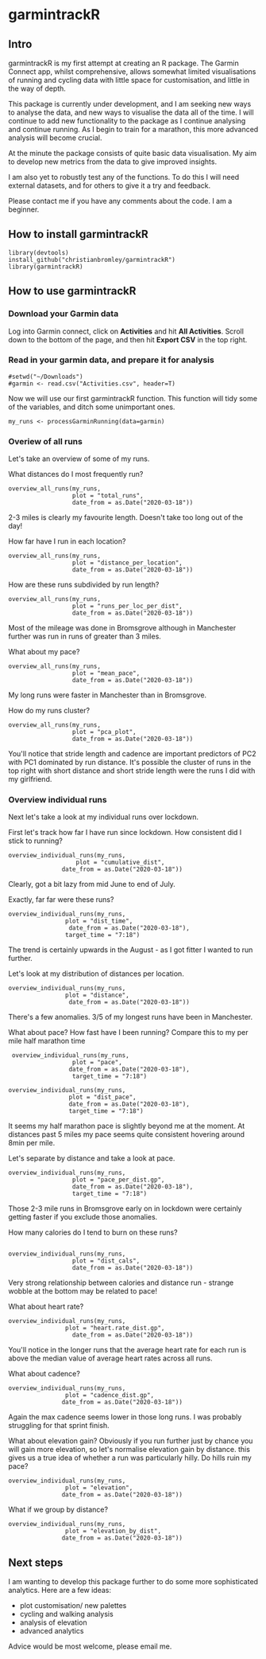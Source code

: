 # garmintrackR

## Intro

garmintrackR is my first attempt at creating an R package. The Garmin Connect app, whilst comprehensive, allows somewhat limited visualisations of running and cycling data with little space for customisation, and little in the way of depth.

This package is currently under development, and I am seeking new ways to analyse the data, and new ways to visualise the data all of the time. I will continue to add new functionality to the package as I continue analysing and continue running. As I begin to train for a marathon, this more advanced analysis will become crucial.

At the minute the package consists of quite basic data visualisation. My aim to develop new metrics from the data to give improved insights.

I am also yet to robustly test any of the functions. To do this I will need external datasets, and for others to give it a try and feedback.

Please contact me if you have any comments about the code. I am a beginner.

## How to install garmintrackR

```{r}
library(devtools)
install_github("christianbromley/garmintrackR")
library(garmintrackR)
```

## How to use garmintrackR

### Download your Garmin data
Log into Garmin connect, click on __Activities__ and hit __All Activities__. Scroll down to the bottom of the page, and then hit __Export CSV__ in the top right.

### Read in your garmin data, and prepare it for analysis

```{r, warning=FALSE}
#setwd("~/Downloads")
#garmin <- read.csv("Activities.csv", header=T)
```

Now we will use our first garmintrackR function. This function will tidy some of the variables, and ditch some unimportant ones.

```{r, warning=FALSE, error=FALSE, message=FALSE}
my_runs <- processGarminRunning(data=garmin)
```

### Overiew of all runs

Let's take an overview of some of my runs.

What distances do I most frequently run?

```{r, warning=FALSE}
overview_all_runs(my_runs,
                  plot = "total_runs",
                  date_from = as.Date("2020-03-18"))
```

2-3 miles is clearly my favourite length. Doesn't take too long out of the day!

How far have I run in each location?
```{r, warning=FALSE}
overview_all_runs(my_runs,
                  plot = "distance_per_location",
                  date_from = as.Date("2020-03-18"))
```

How are these runs subdivided by run length?
```{r, warning=FALSE}
overview_all_runs(my_runs,
                  plot = "runs_per_loc_per_dist",
                  date_from = as.Date("2020-03-18"))
```

Most of the mileage was done in Bromsgrove although in Manchester further was run in runs of greater than 3 miles.

What about my pace?
```{r, warning=FALSE}
overview_all_runs(my_runs,
                  plot = "mean_pace",
                  date_from = as.Date("2020-03-18"))

```

My long runs were faster in Manchester than in Bromsgrove.

How do my runs cluster?

```{r, warning=FALSE}
overview_all_runs(my_runs,
                  plot = "pca_plot",
                  date_from = as.Date("2020-03-18"))

```

You'll notice that stride length and cadence are important predictors of PC2 with PC1 dominated by run distance. It's possible the cluster of runs in the top right with short distance and short stride length were the runs I did with my girlfriend.

### Overview individual runs

Next let's take a look at my individual runs over lockdown.

First let's track how far I have run since lockdown. How consistent did I stick to running?
```{r,warning=FALSE}
overview_individual_runs(my_runs,
                   plot = "cumulative_dist",
               date_from = as.Date("2020-03-18"))
```

Clearly, got a bit lazy from mid June to end of July.

Exactly, far far were these runs?
```{r,warning=FALSE}
overview_individual_runs(my_runs,
                plot = "dist_time",
                 date_from = as.Date("2020-03-18"),
                target_time = "7:18")

```
The trend is certainly upwards in the August - as I got fitter I wanted to run further.

Let's look at my distribution of distances per location.
```{r,warning=FALSE}
overview_individual_runs(my_runs,
                plot = "distance",
                 date_from = as.Date("2020-03-18"))

```

There's a few anomalies. 3/5 of my longest runs have been in Manchester.

What about pace? How fast have I been running? Compare this to my per mile half marathon time
```{r,warning=FALSE}
 overview_individual_runs(my_runs,
                  plot = "pace",
                 date_from = as.Date("2020-03-18"),
                  target_time = "7:18")
                  
overview_individual_runs(my_runs,
                 plot = "dist_pace",
                 date_from = as.Date("2020-03-18"),
                 target_time = "7:18")
```

It seems my half marathon pace is slightly beyond me at the moment. At distances past 5 miles my pace seems quite consistent hovering around 8min per mile.

Let's separate by distance and take a look at pace.
```{r}
overview_individual_runs(my_runs,
                  plot = "pace_per_dist.gp",
                  date_from = as.Date("2020-03-18"),
                  target_time = "7:18")

```

Those 2-3 mile runs in Bromsgrove early on in lockdown were certainly getting faster if you exclude those anomalies.


How many calories do I tend to burn on these runs?
```{r,warning=FALSE}

overview_individual_runs(my_runs,
                  plot = "dist_cals",
                  date_from = as.Date("2020-03-18"))
```

Very strong relationship between calories and distance run - strange wobble at the bottom  may be related to pace!

What about heart rate?
```{r,warning=FALSE}
overview_individual_runs(my_runs,
                plot = "heart.rate_dist.gp",
                  date_from = as.Date("2020-03-18"))
```

You'll notice in the longer runs that the average heart rate for each run is above the median value of average heart rates across all runs.

What about cadence?
```{r,warning=FALSE}
overview_individual_runs(my_runs,
                plot = "cadence_dist.gp",
               date_from = as.Date("2020-03-18"))

```

Again the max cadence seems lower in those long runs. I was probably struggling for that sprint finish.

What about elevation gain? Obviously if you run further just by chance you will gain more elevation, so let's normalise elevation gain by distance. this gives us a true idea of whether a run was particularly hilly. Do hills ruin my pace?

```{r,warning=FALSE}
overview_individual_runs(my_runs,
                plot = "elevation",
               date_from = as.Date("2020-03-18"))

```

What if we group by distance?
```{r,warning=FALSE}
overview_individual_runs(my_runs,
                plot = "elevation_by_dist",
               date_from = as.Date("2020-03-18"))

```

## Next steps

I am wanting to develop this package further to do some more sophisticated analytics. Here are a few ideas:

- plot customisation/ new palettes
- cycling and walking analysis
- analysis of elevation
- advanced analytics

Advice would be most welcome, please email me.
